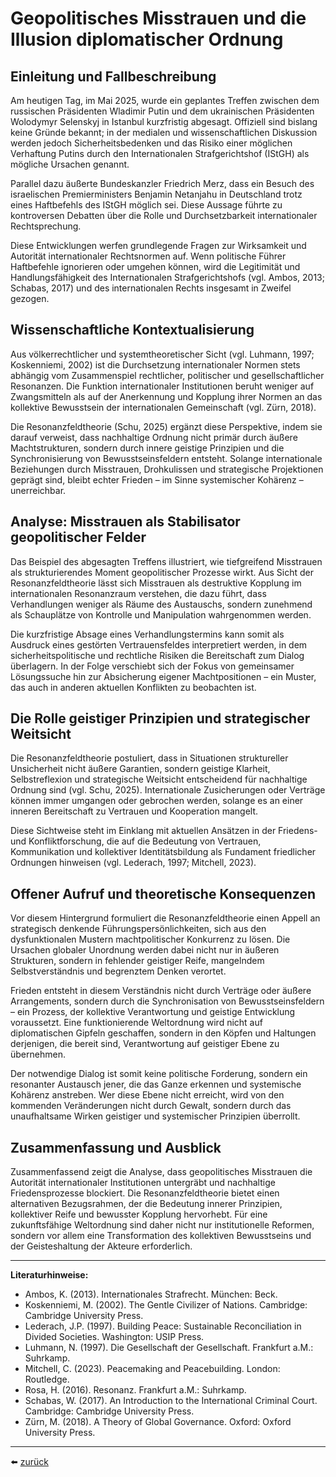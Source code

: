 # Geopolitisches Misstrauen und die Illusion diplomatischer Ordnung

## Einleitung und Fallbeschreibung

Am heutigen Tag, im Mai 2025, wurde ein geplantes Treffen zwischen dem russischen Präsidenten Wladimir Putin und dem ukrainischen Präsidenten Wolodymyr Selenskyj in Istanbul kurzfristig abgesagt. Offiziell sind bislang keine Gründe bekannt; in der medialen und wissenschaftlichen Diskussion werden jedoch Sicherheitsbedenken und das Risiko einer möglichen Verhaftung Putins durch den Internationalen Strafgerichtshof (IStGH) als mögliche Ursachen genannt.

Parallel dazu äußerte Bundeskanzler Friedrich Merz, dass ein Besuch des israelischen Premierministers Benjamin Netanjahu in Deutschland trotz eines Haftbefehls des IStGH möglich sei. Diese Aussage führte zu kontroversen Debatten über die Rolle und Durchsetzbarkeit internationaler Rechtsprechung.

Diese Entwicklungen werfen grundlegende Fragen zur Wirksamkeit und Autorität internationaler Rechtsnormen auf. Wenn politische Führer Haftbefehle ignorieren oder umgehen können, wird die Legitimität und Handlungsfähigkeit des Internationalen Strafgerichtshofs (vgl. Ambos, 2013; Schabas, 2017) und des internationalen Rechts insgesamt in Zweifel gezogen.

## Wissenschaftliche Kontextualisierung

Aus völkerrechtlicher und systemtheoretischer Sicht (vgl. Luhmann, 1997; Koskenniemi, 2002) ist die Durchsetzung internationaler Normen stets abhängig vom Zusammenspiel rechtlicher, politischer und gesellschaftlicher Resonanzen. Die Funktion internationaler Institutionen beruht weniger auf Zwangsmitteln als auf der Anerkennung und Kopplung ihrer Normen an das kollektive Bewusstsein der internationalen Gemeinschaft (vgl. Zürn, 2018).

Die Resonanzfeldtheorie (Schu, 2025) ergänzt diese Perspektive, indem sie darauf verweist, dass nachhaltige Ordnung nicht primär durch äußere Machtstrukturen, sondern durch innere geistige Prinzipien und die Synchronisierung von Bewusstseinsfeldern entsteht. Solange internationale Beziehungen durch Misstrauen, Drohkulissen und strategische Projektionen geprägt sind, bleibt echter Frieden – im Sinne systemischer Kohärenz – unerreichbar.

## Analyse: Misstrauen als Stabilisator geopolitischer Felder

Das Beispiel des abgesagten Treffens illustriert, wie tiefgreifend Misstrauen als strukturierendes Moment geopolitischer Prozesse wirkt. Aus Sicht der Resonanzfeldtheorie lässt sich Misstrauen als destruktive Kopplung im internationalen Resonanzraum verstehen, die dazu führt, dass Verhandlungen weniger als Räume des Austauschs, sondern zunehmend als Schauplätze von Kontrolle und Manipulation wahrgenommen werden.

Die kurzfristige Absage eines Verhandlungstermins kann somit als Ausdruck eines gestörten Vertrauensfeldes interpretiert werden, in dem sicherheitspolitische und rechtliche Risiken die Bereitschaft zum Dialog überlagern. In der Folge verschiebt sich der Fokus von gemeinsamer Lösungssuche hin zur Absicherung eigener Machtpositionen – ein Muster, das auch in anderen aktuellen Konflikten zu beobachten ist.

## Die Rolle geistiger Prinzipien und strategischer Weitsicht

Die Resonanzfeldtheorie postuliert, dass in Situationen struktureller Unsicherheit nicht äußere Garantien, sondern geistige Klarheit, Selbstreflexion und strategische Weitsicht entscheidend für nachhaltige Ordnung sind (vgl. Schu, 2025). Internationale Zusicherungen oder Verträge können immer umgangen oder gebrochen werden, solange es an einer inneren Bereitschaft zu Vertrauen und Kooperation mangelt.

Diese Sichtweise steht im Einklang mit aktuellen Ansätzen in der Friedens- und Konfliktforschung, die auf die Bedeutung von Vertrauen, Kommunikation und kollektiver Identitätsbildung als Fundament friedlicher Ordnungen hinweisen (vgl. Lederach, 1997; Mitchell, 2023).

## Offener Aufruf und theoretische Konsequenzen

Vor diesem Hintergrund formuliert die Resonanzfeldtheorie einen Appell an strategisch denkende Führungspersönlichkeiten, sich aus den dysfunktionalen Mustern machtpolitischer Konkurrenz zu lösen. Die Ursachen globaler Unordnung werden dabei nicht nur in äußeren Strukturen, sondern in fehlender geistiger Reife, mangelndem Selbstverständnis und begrenztem Denken verortet.

Frieden entsteht in diesem Verständnis nicht durch Verträge oder äußere Arrangements, sondern durch die Synchronisation von Bewusstseinsfeldern – ein Prozess, der kollektive Verantwortung und geistige Entwicklung voraussetzt. Eine funktionierende Weltordnung wird nicht auf diplomatischen Gipfeln geschaffen, sondern in den Köpfen und Haltungen derjenigen, die bereit sind, Verantwortung auf geistiger Ebene zu übernehmen.

Der notwendige Dialog ist somit keine politische Forderung, sondern ein resonanter Austausch jener, die das Ganze erkennen und systemische Kohärenz anstreben. Wer diese Ebene nicht erreicht, wird von den kommenden Veränderungen nicht durch Gewalt, sondern durch das unaufhaltsame Wirken geistiger und systemischer Prinzipien überrollt.

## Zusammenfassung und Ausblick

Zusammenfassend zeigt die Analyse, dass geopolitisches Misstrauen die Autorität internationaler Institutionen untergräbt und nachhaltige Friedensprozesse blockiert. Die Resonanzfeldtheorie bietet einen alternativen Bezugsrahmen, der die Bedeutung innerer Prinzipien, kollektiver Reife und bewusster Kopplung hervorhebt. Für eine zukunftsfähige Weltordnung sind daher nicht nur institutionelle Reformen, sondern vor allem eine Transformation des kollektiven Bewusstseins und der Geisteshaltung der Akteure erforderlich.

---

**Literaturhinweise:**

- Ambos, K. (2013). Internationales Strafrecht. München: Beck.
- Koskenniemi, M. (2002). The Gentle Civilizer of Nations. Cambridge: Cambridge University Press.
- Lederach, J.P. (1997). Building Peace: Sustainable Reconciliation in Divided Societies. Washington: USIP Press.
- Luhmann, N. (1997). Die Gesellschaft der Gesellschaft. Frankfurt a.M.: Suhrkamp.
- Mitchell, C. (2023). Peacemaking and Peacebuilding. London: Routledge.
- Rosa, H. (2016). Resonanz. Frankfurt a.M.: Suhrkamp.
- Schabas, W. (2017). An Introduction to the International Criminal Court. Cambridge: Cambridge University Press.
- Zürn, M. (2018). A Theory of Global Governance. Oxford: Oxford University Press.

---

⬅️ [zurück](../../../README.md)
